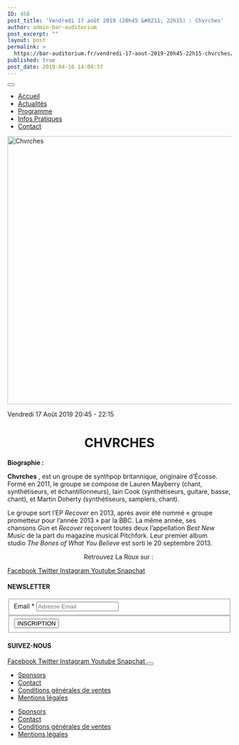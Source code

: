```yaml
---
ID: 458
post_title: 'Vendredi 17 août 2019 (20h45 &#8211; 22h15) : Chvrches'
author: admin-bar-auditorium
post_excerpt: ""
layout: post
permalink: >
  https://bar-auditorium.fr/vendredi-17-aout-2019-20h45-22h15-chvrches/
published: true
post_date: 2019-04-10 14:04:37
---
```

<button id="elementor-menu-toggle"></button>
<nav itemtype="http://schema.org/SiteNavigationElement" itemscope="itemscope" id="elementor-navigation" role="navigation" aria-label="Elementor Menu">
<ul id="elementor-navmenu">
 	<li id="menu-item-67"><a href="https://bar-auditorium.fr/">Accueil</a></li>
 	<li id="menu-item-101"><a href="https://bar-auditorium.fr/actualites-bar-auditorium/">Actualités</a></li>
 	<li id="menu-item-241"><a href="https://bar-auditorium.fr/artistes/">Programme</a></li>
 	<li id="menu-item-17"><a href="https://bar-auditorium.fr/infos-pratiques/">Infos Pratiques</a></li>
 	<li id="menu-item-16"><a href="https://bar-auditorium.fr/contact/">Contact</a></li>
</ul>
</nav>			<a href="https://bar-auditorium.fr/horaires/">
</a>
<img width="1024" height="603" src="https://bar-auditorium.fr/wp-content/uploads/2019/04/Screen-Shot-2016-12-16-at-10.22.45-AM-1024x603.png" alt="Chvrches" srcset="https://bar-auditorium.fr/wp-content/uploads/2019/04/Screen-Shot-2016-12-16-at-10.22.45-AM-1024x603.png 1024w, https://bar-auditorium.fr/wp-content/uploads/2019/04/Screen-Shot-2016-12-16-at-10.22.45-AM-1024x603-300x177.png 300w, https://bar-auditorium.fr/wp-content/uploads/2019/04/Screen-Shot-2016-12-16-at-10.22.45-AM-1024x603-768x452.png 768w" sizes="(max-width: 1024px) 100vw, 1024px">

Vendredi 17 Août 2019
20:45 - 22:15
<h1 style="text-align: center;">CHVRCHES</h1>
<strong>Biographie :</strong>

<b>Chvrches</b>&nbsp;, est un&nbsp;groupe&nbsp;de&nbsp;synthpop&nbsp;britannique, originaire d’Écosse. Formé en&nbsp;2011, le groupe se compose de&nbsp;Lauren Mayberry&nbsp;(chant, synthétiseurs, et échantillonneurs), Iain Cook (synthétiseurs, guitare, basse, chant), et Martin Doherty (synthétiseurs, samplers, chant).

Le groupe sort l’EP&nbsp;<i>Recover</i>&nbsp;en 2013, après avoir été nommé&nbsp;«&nbsp;groupe prometteur pour l’année 2013&nbsp;»&nbsp;par la&nbsp;BBC<sup id="cite_ref-BBC_2-0"></sup>. La même année, ses chansons&nbsp;<i>Gun</i>&nbsp;et&nbsp;<i>Recover</i>&nbsp;reçoivent toutes deux l’appellation&nbsp;<i>Best New Music</i>&nbsp;de la part du magazine musical&nbsp;Pitchfork<sup id="cite_ref-3"></sup>. Leur premier album studio&nbsp;<i>The Bones of What You Believe</i>&nbsp;est sorti le 20 septembre 2013.&nbsp;
<p style="text-align: center;">Retrouvez La Roux sur :&nbsp;</p>
							<a href="https://www.facebook.com/CHVRCHES" target="_blank" rel="noopener noreferrer">
Facebook
</a>
<a href="https://twitter.com/CHVRCHES" target="_blank" rel="noopener noreferrer">
Twitter
</a>
<a href="https://www.instagram.com/chvrches/?hl=en" target="_blank" rel="noopener noreferrer">
Instagram
</a>
<a href="https://www.youtube.chttps://www.youtube.com/channel/UCXCfOEJFMa40s-57zxw9MYwom/user/larouxofficial" target="_blank" rel="noopener noreferrer">
Youtube
</a>
<a href="" target="_blank" rel="noopener noreferrer">
Snapchat
</a>
<h4>NEWSLETTER</h4>
<form action="https://bar-auditorium.fr/wp-admin/admin-post.php" method="post" name="content-form-7df0fc48" id="content-form-7df0fc48"><input type="hidden" id="_wpnonce_newsletter" name="_wpnonce_newsletter" value="287eb10601"><input type="hidden" name="_wp_http_referer" value="/wp-admin/admin-ajax.php"><input type="hidden" name="action" value="content_form_submit"><input type="hidden" name="form-type" value="newsletter"><input type="hidden" name="form-builder" value="elementor"><input type="hidden" name="post-id" value="458"><input type="hidden" name="form-id" value="7df0fc48">
<fieldset>
            <label for="data[7df0fc48][email]">
Email *            </label>
<input type="text" name="data[7df0fc48][email]" id="data[7df0fc48][email]" required="required" placeholder="Adresse Email"></fieldset>
<fieldset>
            <button type="submit" name="submit" value="submit-newsletter-7df0fc48">
INSCRIPTION                            </button></fieldset>
</form>
<h4>SUIVEZ-NOUS</h4>
<a href="" target="_blank" rel="noopener noreferrer">
Facebook
</a>
<a href="" target="_blank" rel="noopener noreferrer">
Twitter
</a>
<a href="" target="_blank" rel="noopener noreferrer">
Instagram
</a>
<a href="" target="_blank" rel="noopener noreferrer">
Youtube
</a>
<a href="" target="_blank" rel="noopener noreferrer">
Snapchat
</a>
<button id="elementor-menu-toggle"></button>
<nav itemtype="http://schema.org/SiteNavigationElement" itemscope="itemscope" id="elementor-navigation" role="navigation" aria-label="Elementor Menu">
<ul id="elementor-navmenu">
 	<li id="menu-item-104"><a href="https://bar-auditorium.fr/sponsors/">Sponsors</a></li>
 	<li id="menu-item-105"><a href="https://bar-auditorium.fr/contact/">Contact</a></li>
 	<li id="menu-item-103"><a href="https://bar-auditorium.fr/conditions-generales-de-ventes/">Conditions générales de ventes</a></li>
 	<li id="menu-item-102"><a href="https://bar-auditorium.fr/mentions-legales/">Mentions légales</a></li>
</ul>
</nav>

<nav itemtype="http://schema.org/SiteNavigationElement" itemscope="itemscope" id="cbp-hsmenu-wrapper">
<ul id="mega-menu">
 	<li><a href="https://bar-auditorium.fr/sponsors/">Sponsors</a></li>
 	<li><a href="https://bar-auditorium.fr/contact/">Contact</a></li>
 	<li><a href="https://bar-auditorium.fr/conditions-generales-de-ventes/">Conditions générales de ventes</a></li>
 	<li><a href="https://bar-auditorium.fr/mentions-legales/">Mentions légales</a></li>
</ul>
</nav>